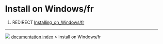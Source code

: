 # Install on Windows/fr
1.  REDIRECT [Installing_on_Windows/fr](Installing_on_Windows/fr.md)



---
![](images/Right_arrow.png) [documentation index](../README.md) > Install on Windows/fr
